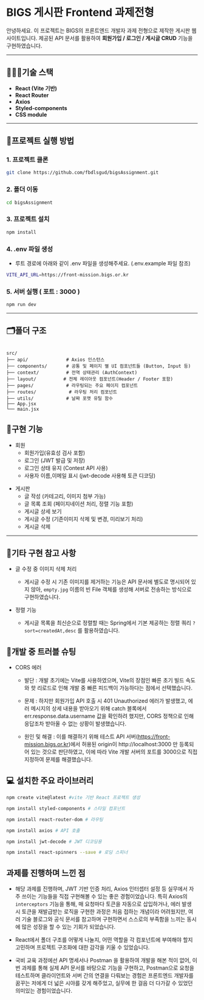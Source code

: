 # BIGS 게시판 Frontend 과제전형

안녕하세요.
이 프로젝트는 BIGS의 프론트엔드 개발자 과제 전형으로 제작한 게시판 웹 사이트입니다.
제공된 API 문서를 활용하여 **회원가입 / 로그인 / 게시글 CRUD** 기능을 구현하였습니다.

---

## 👨🏻‍🔧기술 스택

- **React (Vite 기반)**
- **React Router**
- **Axios**
- **Styled-components**
- **CSS module**

---

## 🔧프로젝트 실행 방법

### 1. 프로젝트 클론
```bash
git clone https://github.com/fbdlsgud/bigsAssignment.git
```

### 2. 폴더 이동
```bash
cd bigsAssignment
```

### 3. 프로젝트 설치
```bash
npm install
```

### 4. .env 파일 생성
- 루트 경로에 아래와 같이 .env 파일을 생성해주세요. (.env.example 파일 참조)
```bash
VITE_API_URL=https://front-mission.bigs.or.kr
```

### 5. 서버 실행 ( 포트 : 3000 )
```bash
npm run dev
```

---

## 🗂️폴더 구조
<pre><code>
src/
├── api/              # Axios 인스턴스 
├── components/       # 공통 및 페이지 별 UI 컴포넌트들 (Button, Input 등)
├── context/          # 전역 상태관리 (AuthContext)
├── layout/          # 전체 레이아웃 컴포넌트(Header / Footer 포함)
├── pages/            # 라우팅되는 주요 페이지 컴포넌트
├── routes/            # 라우팅 처리 컴포넌트
├── utils/            # 날짜 포맷 유틸 함수
├── App.jsx
└── main.jsx
</code></pre>


## 🔖구현 기능

- 회원
  - 회원가입(유효성 검사 포함)
  - 로그인 (JWT 발급 및 저장)
  - 로그인 상태 유지 (Contest API 사용)
  - 사용자 이름,이메일 표시 (jwt-decode 사용해 토큰 디코딩)

* 게시판
  - 글 작성 (카테고리, 이미지 첨부 가능)
  - 글 목록 조회 (페이지네이션 처리, 정렬 기능 포함)
  - 게시글 상세 보기
  - 게시글 수정 (기존이미지 삭제 및 변경, 미리보기 처리)
  - 게시글 삭제

---




## 🔖기타 구현 참고 사항

- 글 수정 중 이미지 삭제 처리

  - 게시글 수정 시 기존 이미지를 제거하는 기능은 API 문서에 별도로 명시되어 있지 않아,
    `empty.jpg` 이름의 빈 File 객체를 생성해 서버로 전송하는 방식으로 구현하였습니다.

- 정렬 기능
  - 게시글 목록을 최신순으로 정렬할 때는 Spring에서 기본 제공하는 정렬 쿼리 `?sort=createdAt,desc` 를 활용하였습니다.




## 💫개발 중 트러블 슈팅

- CORS 에러


  - 발단 : 개발 초기에는 Vite를 사용하였으며,
    Vite의 장점인 빠른 초기 빌드 속도와 핫 리로드로 인해 개발 중 빠른 피드백이 가능하다는 점에서 선택했습니다.


  - 문제 : 하지만 회원가입 API 호출 시 401 Unauthorized 에러가 발생했고,
    에러 메시지의 상세 내용을 받아오기 위해 catch 블록에서 err.response.data.username 값을 확인하려 했지만,
    CORS 정책으로 인해 응답조차 받아올 수 없는 상황이 발생했습니다.


  - 원인 및 해결 : 이를 해결하기 위해 테스트 API 서버(https://front-mission.bigs.or.kr)에서
    허용된 origin이 http://localhost:3000 만 등록되어 있는 것으로 판단하였고,
    이에 따라 Vite 개발 서버의 포트를 3000으로 직접 지정하여 문제를 해결했습니다.




## 💻 설치한 주요 라이브러리

```bash
npm create vite@latest #vite 기반 React 프로젝트 생성

npm install styled-components # 스타일 컴포넌트

npm install react-router-dom # 라우팅

npm install axios # API 호출

npm install jwt-decode # JWT 디코딩용

npm install react-spinners --save # 로딩 스피너
```





## 과제를 진행하며 느낀 점
- 해당 과제를 진행하며, JWT 기반 인증 처리, Axios 인터셉터 설정 등 실무에서 자주 쓰이는 기능들을 직접 구현해볼 수 있는 좋은 경험이었습니다. 특히 Axios의 `interceptors` 기능을 통해, 매 요청마다 토큰을 자동으로 삽입하거나, 에러 발생 시 토큰을 재발급받는 로직을 구현한 과정은 처음 접하는 개념이라 어려웠지만, 여러 기술 블로그와 공식 문서를 참고하며 구현하면서 스스로의 부족함을 느끼는 동시에 많은 성장을 할 수 있는 기회가 되었습니다.

- React에서 폴더 구조를 어떻게 나눌지, 어떤 역할을 각 컴포넌트에 부여해야 할지 고민하며 프로젝트 구조화에 대한 감각을 키울 수 있었습니다.

- 국비 교육 과정에선 API 명세서나 Postman 을 활용하여 개발을 해본 적이 없어, 이번 과제를 통해 실제 API 문서를 바탕으로 기능을 구현하고, Postman으로 요청을 테스트하며 클라이언트와 서버 간의 연결을 다뤄보는 경험은 프론트엔드 개발자를 꿈꾸는 저에게 더 넓은 시야를 갖게 해주었고, 실무에 한 걸음 더 다가갈 수 있었던 의미있는 경험이었습니다.
